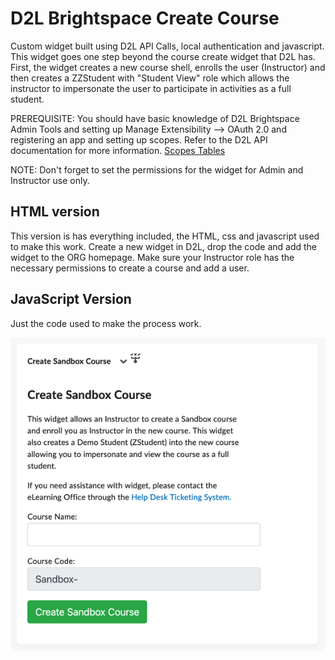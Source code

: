 # D2L Brightspace Create Course
Custom widget built using D2L API Calls, local authentication and javascript.  This widget goes one step beyond the course create widget that D2L has.  First, the widget creates a new course shell, enrolls the user (Instructor) and then creates a ZZStudent with "Student View" role which allows the instructor to impersonate the user to participate in activities as a full student.  

PREREQUISITE: You should have basic knowledge of D2L Brightspace Admin Tools and setting up Manage Extensibility --> OAuth 2.0 and registering an app and setting up scopes.  Refer to the D2L API documentation for more information. [Scopes Tables](https://docs.valence.desire2learn.com/http-scopestable.html)

NOTE: Don't forget to set the permissions for the widget for Admin and Instructor use only.

## HTML version

This version is has everything included, the HTML, css and javascript used to make this work.  Create a new widget in D2L, drop the code and add the widget to the ORG homepage. Make sure your Instructor role has the necessary permissions to create a course and add a user.

## JavaScript Version

Just the code used to make the process work.  

![Create Course](https://github.com/justinbamberg/d2l-brightspace-custom-widgets/blob/main/create-course-widget-resized.png)
